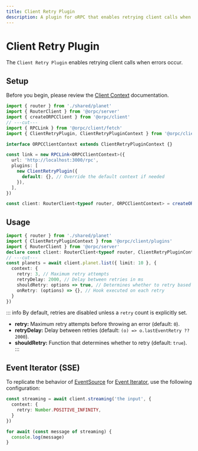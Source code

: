 ```yaml
---
title: Client Retry Plugin
description: A plugin for oRPC that enables retrying client calls when errors occur.
---
```


# Client Retry Plugin

The `Client Retry Plugin` enables retrying client calls when errors occur.

## Setup

Before you begin, please review the [Client Context](/docs/client/rpc-link#using-client-context) documentation.

```ts twoslash
import { router } from './shared/planet'
import { RouterClient } from '@orpc/server'
import { createORPCClient } from '@orpc/client'
// ---cut---
import { RPCLink } from '@orpc/client/fetch'
import { ClientRetryPlugin, ClientRetryPluginContext } from '@orpc/client/plugins'

interface ORPCClientContext extends ClientRetryPluginContext {}

const link = new RPCLink<ORPCClientContext>({
  url: 'http://localhost:3000/rpc',
  plugins: [
    new ClientRetryPlugin({
      default: {}, // Override the default context if needed
    }),
  ],
})

const client: RouterClient<typeof router, ORPCClientContext> = createORPCClient(link)
```

## Usage

```ts twoslash
import { router } from './shared/planet'
import { ClientRetryPluginContext } from '@orpc/client/plugins'
import { RouterClient } from '@orpc/server'
declare const client: RouterClient<typeof router, ClientRetryPluginContext>
// ---cut---
const planets = await client.planet.list({ limit: 10 }, {
  context: {
    retry: 3, // Maximum retry attempts
    retryDelay: 2000, // Delay between retries in ms
    shouldRetry: options => true, // Determines whether to retry based on the error
    onRetry: (options) => {}, // Hook executed on each retry
  }
})
```

::: info
By default, retries are disabled unless a `retry` count is explicitly set.

- **retry:** Maximum retry attempts before throwing an error (default: `0`).
- **retryDelay:** Delay between retries (default: `(o) => o.lastEventRetry ?? 2000`).
- **shouldRetry:** Function that determines whether to retry (default: `true`).
  :::

## Event Iterator (SSE)

To replicate the behavior of [EventSource](https://developer.mozilla.org/en-US/docs/Web/API/EventSource) for [Event Iterator](/docs/event-iterator), use the following configuration:

```ts
const streaming = await client.streaming('the input', {
  context: {
    retry: Number.POSITIVE_INFINITY,
  }
})

for await (const message of streaming) {
  console.log(message)
}
```
